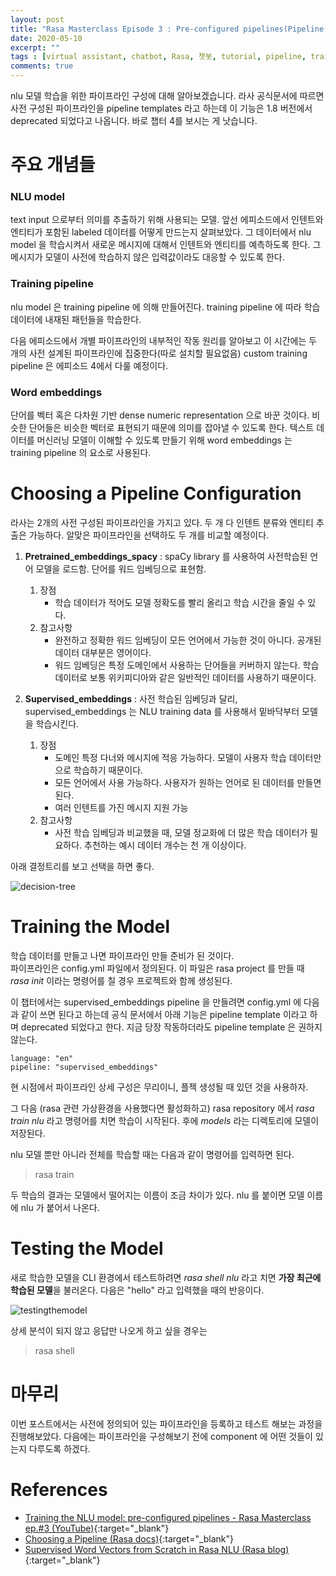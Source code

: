 ```yaml
---
layout: post
title: "Rasa Masterclass Episode 3 : Pre-configured pipelines(Pipeline Templates - deprecated)"
date: 2020-05-10
excerpt: ""
tags : [virtual assistant, chatbot, Rasa, 챗봇, tutorial, pipeline, training, test, pre-configured pipelines]
comments: true
---
```


nlu 모델 학습을 위한 파이프라인 구성에 대해 알아보겠습니다.
라사 공식문서에 따르면 사전 구성된 파이프라인을 pipeline templates 라고 하는데 이 기능은 1.8 버전에서 deprecated 되었다고 나옵니다.
바로 챕터 4를 보시는 게 낫습니다.

# 주요 개념들

### NLU model 

text input 으로부터 의미를 추출하기 위해 사용되는 모델.
앞선 에피소드에서 인텐트와 엔티티가 포함된 labeled 데이터를 어떻게 만드는지 살펴보았다.
그 데이터에서 nlu model 을 학습시켜서 새로운 메시지에 대해서 인텐트와 엔티티를 예측하도록 한다.
그 메시지가 모델이 사전에 학습하지 않은 입력값이라도 대응할 수 있도록 한다.


### Training pipeline

nlu model 은 training pipeline 에 의해 만들어진다. training pipeline 에 따라 학습 데이터에 내재된 패턴들을 학습한다. 

다음 에피소드에서 개별 파이프라인의 내부적인 작동 원리를 알아보고 
이 시간에는 두 개의 사전 설계된 파이프라인에 집중한다(따로 설치할 필요없음)
custom training pipeline 은 에피소드 4에서 다룰 예정이다.

### Word embeddings

단어를 벡터 혹은 다차원 기반 dense numeric representation 으로 바꾼 것이다. 
비슷한 단어들은 비슷한 벡터로 표현되기 때문에 의미를 잡아낼 수 있도록 한다. 
텍스트 데이터를 머신러닝 모델이 이해할 수 있도록 만들기 위해 word embeddings 는 training pipeline 의 요소로 사용된다.
 
 
# Choosing a Pipeline Configuration

라사는 2개의 사전 구성된 파이프라인을 가지고 있다. 두 개 다 인텐트 분류와 엔티티 추출은 가능하다.
알맞은 파이프라인을 선택하도 두 개를 비교할 예정이다.

1. **Pretrained_embeddings_spacy** : spaCy library 를 사용하여 사전학습된 언어 모델을 로드함. 단어를 워드 임베딩으로 표현함.  
    1. 장점  
        - 학습 데이터가 적어도 모델 정확도를 빨리 올리고 학습 시간을 줄일 수 있다.
    2. 참고사항
        - 완전하고 정확한 워드 임베딩이 모든 언어에서 가능한 것이 아니다. 공개된 데이터 대부분은 영어이다.
        - 워드 임베딩은 특정 도메인에서 사용하는 단어들을 커버하지 않는다. 학습데이터로 보통 위키피디아와 같은 일반적인 데이터를 사용하기 때문이다.  

2. **Supervised_embeddings** : 사전 학습된 임베딩과 달리, supervised_embeddings 는 NLU training data 를 사용해서 밑바닥부터 모델을 학습시킨다.
    1. 장점
        - 도메인 특정 다너와 메시지에 적응 가능하다. 모델이 사용자 학습 데이터만으로 학습하기 때문이다.
        - 모든 언어에서 사용 가능하다. 사용자가 원하는 언어로 된 데이터를 만들면 된다.
        - 여러 인텐트를 가진 메시지 지원 가능
    2. 참고사항
        - 사전 학습 임베딩과 비교했을 때, 모델 정교화에 더 많은 학습 데이터가 필요하다. 추천하는 예시 데이터 개수는 천 개 이상이다.

아래 결정트리를 보고 선택을 하면 좋다.

![decision-tree](../../assets/img/post/20200510-rasa-episode3/decision_tree_choosing_pipeline.png)


# Training the Model

학습 데이터를 만들고 나면 파이프라인 만들 준비가 된 것이다.   
파이프라인은 config.yml 파일에서 정의된다. 이 파일은 rasa project 를 만들 때 *rasa init* 이라는 명령어를 칠 경우
프로젝트와 함께 생성된다. 

이 챕터에서는 supervised_embeddings pipeline 을 만들려면 config.yml 에 다음과 같이 쓰면 된다고 하는데
공식 문서에서 아래 기능은 pipeline template 이라고 하며 deprecated 되었다고 한다.
지금 당장 작동하더라도 pipeline template 은 권하지 않는다. 

```
language: "en"
pipeline: "supervised_embeddings"
```

현 시점에서 파이프라인 상세 구성은 무리이니, 플젝 생성될 때 있던 것을 사용하자.

그 다음 (rasa 관련 가상환경을 사용했다면 활성화하고) rasa repository 에서 *rasa train nlu* 라고 명령어를 치면 학습이 시작된다.
후에 *models* 라는 디렉토리에 모델이 저장된다.

nlu 모델 뿐만 아니라 전체를 학습할 때는 다음과 같이 명령어를 입력하면 된다.
>rasa train

두 학습의 결과는 모델에서 떨어지는 이름이 조금 차이가 있다. nlu 를 붙이면 모델 이름에 nlu 가 붙어서 나온다.

# Testing the Model

새로 학습한 모델을 CLI 환경에서 테스트하려면 *rasa shell nlu* 라고 치면 **가장 최근에 학습된 모델**을 불러온다.
다음은 "hello" 라고 입력했을 때의 반응이다.

![testingthemodel](../../assets/img/post/20200510-rasa-episode3/testing_model.png)

상세 분석이 되지 않고 응답만 나오게 하고 싶을 경우는 
>rasa shell

# 마무리

이번 포스트에서는 사전에 정의되어 있는 파이프라인을 등록하고 테스트 해보는 과정을 진행해보았다.
다음에는 파이프라인을 구성해보기 전에 component 에 어떤 것들이 있는지 다루도록 하겠다.


# References

* [Training the NLU model: pre-configured pipelines - Rasa Masterclass ep.#3 (YouTube)](https://youtu.be/seBN1gMJN0U){:target="_blank"}
* [Choosing a Pipeline (Rasa docs)](https://rasa.com/docs/rasa/nlu/choosing-a-pipeline/){:target="_blank"}
* [Supervised Word Vectors from Scratch in Rasa NLU (Rasa blog)](https://medium.com/rasa-blog/supervised-word-vectors-from-scratch-in-rasa-nlu-6daf794efcd8){:target="_blank"}

